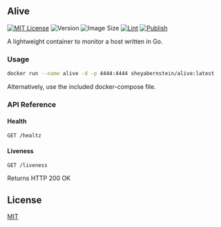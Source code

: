 
## Alive

[![MIT License](https://img.shields.io/badge/License-MIT-green.svg)](https://choosealicense.com/licenses/mit/)
![Version](https://img.shields.io/docker/v/sheyabernstein/alive)
![Image Size](https://img.shields.io/docker/image-size/sheyabernstein/alive)
[![Lint](https://github.com/sheyabernstein/alive/actions/workflows/lint.yml/badge.svg?branch=main)](https://github.com/sheyabernstein/alive/actions/workflows/lint.yml)
[![Publish](https://github.com/sheyabernstein/alive/actions/workflows/publish.yml/badge.svg)](https://github.com/sheyabernstein/alive/actions/workflows/publish.yml)

A lightweight container to monitor a host written in Go.

### Usage

```bash
docker run --name alive -d -p 4444:4444 sheyabernstein/alive:latest
```

Alternatively, use the included docker-compose file.
### API Reference

#### Health

```http
GET /healtz
```

#### Liveness

```http
GET /liveness
```

Returns HTTP 200 OK
## License

[MIT](https://choosealicense.com/licenses/mit/)
